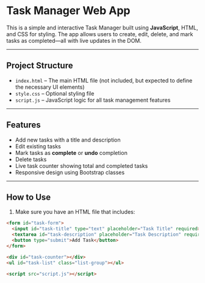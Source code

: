 # Task Manager Web App

This is a simple and interactive Task Manager built using **JavaScript**, HTML, and CSS for styling. The app allows users to create, edit, delete, and mark tasks as completed—all with live updates in the DOM.

---

## Project Structure

- `index.html` – The main HTML file (not included, but expected to define the necessary UI elements)
- `style.css` – Optional styling file
- `script.js` – JavaScript logic for all task management features

---

## Features

- Add new tasks with a title and description
- Edit existing tasks
- Mark tasks as **complete** or **undo** completion
- Delete tasks
- Live task counter showing total and completed tasks
- Responsive design using Bootstrap classes

---

## How to Use

1. Make sure you have an HTML file that includes:

```html
<form id="task-form">
  <input id="task-title" type="text" placeholder="Task Title" required>
  <textarea id="task-description" placeholder="Task Description" required></textarea>
  <button type="submit">Add Task</button>
</form>

<div id="task-counter"></div>
<ul id="task-list" class="list-group"></ul>

<script src="script.js"></script>
